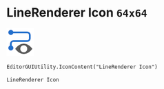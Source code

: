 # LineRenderer Icon `64x64`
<img src="/img/LineRenderer%20Icon.png" width=64 height=64>

``` CSharp
EditorGUIUtility.IconContent("LineRenderer Icon")
```
```
LineRenderer Icon
```

